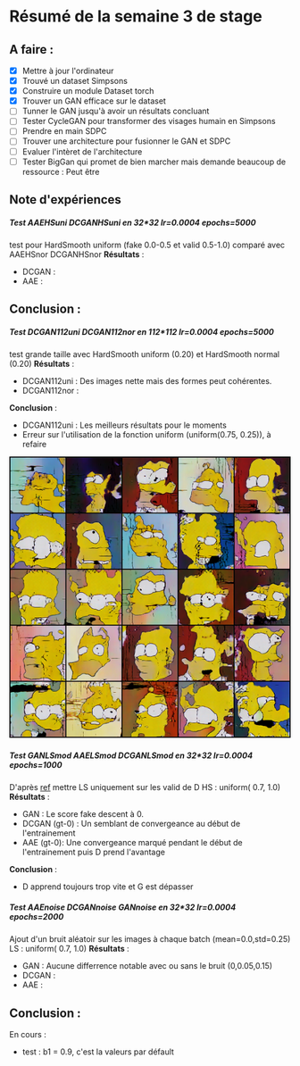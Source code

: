 # Résumé de la semaine 3 de stage


## A faire :

- [x]  Mettre à jour l'ordinateur
- [x]  Trouvé un dataset Simpsons
- [x]  Construire un module Dataset torch
- [x]  Trouver un GAN efficace sur le dataset
- [ ] Tunner le GAN jusqu'à avoir un résultats concluant
- [ ] Tester CycleGAN pour transformer des visages humain en Simpsons
- [ ] Prendre en main SDPC
- [ ] Trouver une architecture pour fusionner le GAN et SDPC
- [ ] Evaluer l'intèret de l'architecture
- [ ] Tester BigGan qui promet de bien marcher mais demande beaucoup de ressource : Peut être

## Note d'expériences

##### Test AAEHSuni DCGANHSuni en 32*32 lr=0.0004 epochs=5000
test pour HardSmooth uniform (fake 0.0-0.5 et valid 0.5-1.0) comparé avec AAEHSnor DCGANHSnor
__Résultats__ :
  - DCGAN :
  - AAE  :

__Conclusion__ :
  - 

##### Test DCGAN112uni DCGAN112nor en 112*112 lr=0.0004 epochs=5000
test grande taille avec HardSmooth uniform (0.20) et HardSmooth normal (0.20)
__Résultats__ :
  - DCGAN112uni  : Des images nette mais des formes peut cohérentes.
  - DCGAN112nor  :

__Conclusion__ :
  - DCGAN112uni : Les meilleurs résultats pour le moments
  - Erreur sur l'utilisation de la fonction uniform (uniform(0.75, 0.25)), à refaire

![W3_dcgan final](W3_dcgan/final.png "DCGAN")

##### Test GANLSmod AAELSmod DCGANLSmod en 32*32 lr=0.0004 epochs=1000
D'après [ref](https://github.com/soumith/ganhacks/issues/41) mettre LS uniquement sur les valid de D
HS : uniform( 0.7, 1.0)
__Résultats__ :
  - GAN : Le score fake descent à 0.
  - DCGAN (gt-0) : Un semblant de convergeance au début de l'entrainement  
  - AAE (gt-0): Une convergeance marqué pendant le début de l'entrainement puis D prend l'avantage

__Conclusion__ :
  - D apprend toujours trop vite et G est dépasser
  

##### Test AAEnoise DCGANnoise GANnoise en 32*32 lr=0.0004 epochs=2000
Ajout d'un bruit aléatoir sur les images à chaque batch (mean=0.0,std=0.25)
LS : uniform( 0.7, 1.0)
__Résultats__ :
  - GAN : Aucune differrence notable avec ou sans le bruit (0,0.05,0.15)
  - DCGAN :
  - AAE  :

__Conclusion__ :
  -


En cours :
  - test : b1 = 0.9, c'est la valeurs par défault
